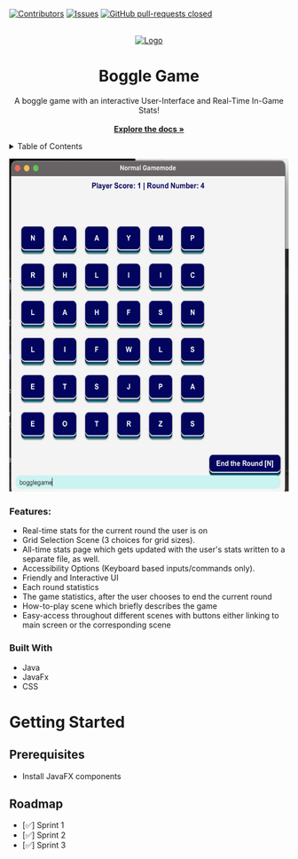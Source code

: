 <div id="top"></div>

[![Contributors][contributors-shield]][contributors-url]
[![Issues][issues-shield]][issues-url]
[![GitHub pull-requests closed][PR-shield]][PR-url]


<!-- PROJECT LOGO -->
<br>
<div align="center">
  <a href="https://github.com/hussaino03/CSC207-Project">
    <img src="https://storage.googleapis.com/ltkcms.appspot.com/fs/wfa/images/cover/boggle-game-concept.600" alt="Logo" width="80" height="80">
  </a>
  <h1 align="center">Boggle Game</h1>

  <p align="center">
    A boggle game with an interactive User-Interface and Real-Time In-Game Stats!
    <br>
    <br>
    <a href="https://github.com/hussaino03/CSC207-Project"><strong>Explore the docs »</strong></a>
  </p>
</div>

<!-- TABLE OF CONTENTS -->
<details>
  <summary>Table of Contents</summary>
  <br>
  <br>
  <ol>
    <li>
      <a href="#about-the-project">About The Project</a>
      <ul>
        <li><a href="#built-with">Built With</a></li>
      </ul>
    </li>
    <li>
      <a href="#getting-started">Getting Started</a>
      <ul>
        <li><a href="#prerequisites">Prerequisites</a></li>
      </ul>
    </li>
    <li><a href="#roadmap">Roadmap</a></li>
  </ol>
</details>



<!-- ABOUT THE PROJECT -->

<p align="center">
<img src="demo.png" width="600" height="600"  />
</p>

### Features:

* Real-time stats for the current round the user is on
* Grid Selection Scene (3 choices for grid sizes).
* All-time stats page which gets updated with the user's stats written to a separate file, as well.
* Accessibility Options (Keyboard based inputs/commands only).
* Friendly and Interactive UI 
* Each round statistics 
* The game statistics, after the user chooses to end the current round 
* How-to-play scene which briefly describes the game
* Easy-access throughout different scenes with buttons either linking to main screen or the corresponding scene 

### Built With

* Java
* JavaFx
* CSS

<!-- GETTING STARTED -->
# Getting Started

<!-- PREREQUISITES -->
## Prerequisites
* Install JavaFX components 

<!-- ROADMAP -->
## Roadmap

- [✅] Sprint 1
- [✅] Sprint 2
- [✅] Sprint 3

<!-- MARKDOWN LINKS & IMAGES -->
<!-- https://www.markdownguide.org/basic-syntax/#reference-style-links -->
[contributors-shield]: https://img.shields.io/github/contributors/hussaino03/CSC207-Project?color=%23&style=for-the-badge
[contributors-url]: https://github.com/hussaino03/CSC207-Project/graphs/contributors
[issues-shield]: https://img.shields.io/github/issues-closed/hussaino03/CSC207-Project?style=for-the-badge
[issues-url]: https://github.com/hussaino03/CSC207-Project/issues
[PR-url]: https://github.com/hussaino03/CSC207-Project/pulls
[PR-shield]: https://img.shields.io/github/issues-pr-closed/hussaino03/CSC207-Project?style=for-the-badge
[product-screenshot]: loginpage.png
